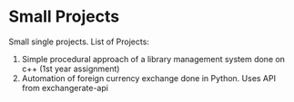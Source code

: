 # Small Projects

Small single projects. List of Projects:
1. Simple procedural approach of a library management system done on c++ (1st year assignment)
2. Automation of foreign currency exchange done in Python. Uses API from exchangerate-api
